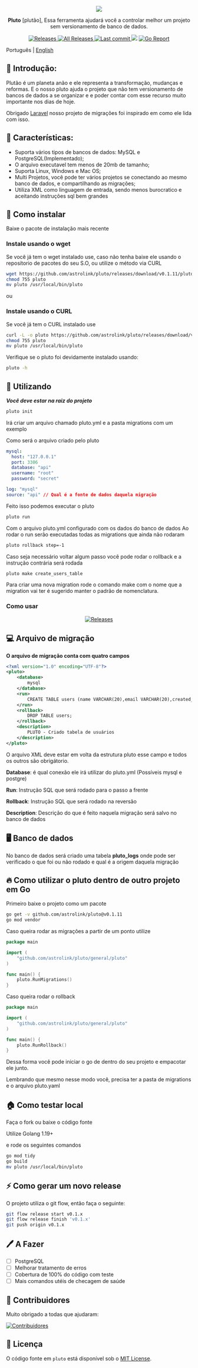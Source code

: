 <p align="center">
   <img src="https://raw.githubusercontent.com/astrolink/pluto/main/docs/images/astrolink-gopher-compress.png" />
</p>

<p align="center">
   <b>Pluto</b> [plutão], Essa ferramenta ajudará você a controlar melhor um projeto sem versionamento de banco de dados.
</p>

<p align="center">

   <a href="https://github.com/astrolink/pluto/releases">
      <img alt="Releases" src="https://img.shields.io/github/release/astrolink/pluto.svg?style=flat-square&include_prereleases" />
   </a>

   <a href="https://github.com/astrolink/pluto/releases">
      <img alt="All Releases" src="https://img.shields.io/github/downloads/astrolink/pluto/total.svg?style=flat-square" />
   </a>

   <a href="https://github.com/astrolink/pluto/commits">
      <img alt="Last commit" src="https://img.shields.io/github/last-commit/astrolink/pluto.svg?style=flat-square" />
   </a>

   <img src="https://img.shields.io/github/go-mod/go-version/astrolink/pluto?style=flat-square">

   <a href="https://goreportcard.com/report/github.com/astrolink/pluto">
      <img alt="Go Report" src="https://goreportcard.com/badge/github.com/astrolink/pluto" />
   </a>

   <br />
</p>

Português | [English](../README.md)

## 📖 Introdução:

Plutão é um planeta anão e ele representa a transformação, mudanças e reformas.
E o nosso pluto ajuda o projeto que não tem versionamento de bancos de dados a se organizar e e poder contar com esse recurso muito importante nos dias de hoje.

Obrigado [Laravel](https://github.com/laravel/laravel) nosso projeto de migrações foi inspirado em como ele lida com isso.

## 🚀 Características:

- Suporta vários tipos de bancos de dados: MySQL e PostgreSQL(Implementado);
- O arquivo executavel tem menos de 20mb de tamanho;
- Suporta Linux, Windows e Mac OS;
- Multi Projetos, você pode ter vários projetos se conectando ao mesmo banco de dados, e compartilhando as migrações;
- Utiliza XML como linguagem de entrada, sendo menos burocratico e aceitando instruções sql bem grandes

## 🧰 Como instalar

Baixe o pacote de instalação mais recente

### Instale usando o wget

Se você já tem o wget instalado use, caso não tenha baixe ele usando o reposítorio de pacotes do seu S.O, ou utilize o método via CURL

```bash
wget https://github.com/astrolink/pluto/releases/download/v0.1.11/pluto
chmod 755 pluto
mv pluto /usr/local/bin/pluto
```

ou

### Instale usando o CURL

Se você já tem o CURL instalado use

```bash
curl -L -o pluto https://github.com/astrolink/pluto/releases/download/v0.1.11/pluto
chmod 755 pluto
mv pluto /usr/local/bin/pluto
```

Verifique se o pluto foi devidamente instalado usando:

```bash
pluto -h
```

## 🏃 Utilizando

**_Você deve estar na raiz do projeto_**

```bash
pluto init
```

Irá criar um arquivo chamado pluto.yml e a pasta migrations com um exemplo

Como será o arquivo criado pelo pluto

```yml
mysql:
  host: "127.0.0.1"
  port: 3306
  database: "api"
  username: "root"
  password: "secret"

log: "mysql"
source: "api" // Qual é a fonte de dados daquela migração
```

Feito isso podemos executar o pluto

```sh
pluto run
```

Com o arquivo pluto.yml configurado com os dados do banco de dados
Ao rodar o run serão executadas todas as migrations que ainda não rodaram

```sh
pluto rollback step=-1
```

Caso seja necessário voltar algum passo você pode rodar o rollback e a instrução contrária será rodada

```sh
pluto make create_users_table
```

Para criar uma nova migration rode o comando make com o nome que a migration vai ter
é sugerido manter o padrão de nomenclatura.

### Como usar

<p align="center">

   <a href="https://github.com/astrolink/pluto">
      <img alt="Releases" src="https://raw.githubusercontent.com/astrolink/pluto/main/docs/images/how-to-use-pluto.gif" />
   </a>
</p>

## 💻 Arquivo de migração

**O arquivo de migração conta com quatro campos**

```xml
<?xml version="1.0" encoding="UTF-8"?>
<pluto>
    <database>
        mysql
    </database>
    <run>
        CREATE TABLE users (name VARCHAR(20),email VARCHAR(20),created_at DATE);
    </run>
    <rollback>
        DROP TABLE users;
    </rollback>
    <description>
        PLUTO - Criado tabela de usuários
    </description>
</pluto>
```

O arquivo XML deve estar em volta da estrutura pluto esse campo e todos os outros são obrigátorio.

**Database**: é qual conexão ele irá utilizar do pluto.yml (Possíveis mysql e postgre)

**Run**: Instrução SQL que será rodado para o passo a frente

**Rollback**: Instrução SQL que será rodado na reversão

**Description**: Descrição do que é feito naquela migração será salvo no banco de dados

## 🖥️ Banco de dados

No banco de dados será criado uma tabela **pluto_logs** onde pode ser verificado o que foi ou não rodado e qual é a origem daquela migração

## 🔥 Como utilizar o pluto dentro de outro projeto em Go

Primeiro baixe o projeto como um pacote

```bash
go get -v github.com/astrolink/pluto@v0.1.11
go mod vendor
```

Caso queira rodar as migrações a partir de um ponto utilize

```go
package main

import (
	"github.com/astrolink/pluto/general/pluto"
)

func main() {
	pluto.RunMigrations()
}
```

Caso queira rodar o rollback

```go
package main

import (
	"github.com/astrolink/pluto/general/pluto"
)

func main() {
	pluto.RunRollback()
}
```

Dessa forma você pode iniciar o go de dentro do seu projeto e empacotar ele junto.

Lembrando que mesmo nesse modo você, precisa ter a pasta de migrations e o arquivo pluto.yaml

## 🏠 Como testar local

Faça o fork ou baixe o código fonte

Utilize Golang 1.19+

e rode os seguintes comandos

```bash
go mod tidy
go build
mv pluto /usr/local/bin/pluto
```

## ⚡ Como gerar um novo release

O projeto utiliza o git flow, então faça o seguinte:

```bash
git flow release start v0.1.x
git flow release finish 'v0.1.x'
git push origin v0.1.x
```

## 🖊️ A Fazer

- [ ] PostgreSQL
- [ ] Melhorar tratamento de erros
- [ ] Cobertura de 100% do código com teste
- [ ] Mais comandos utéis de checagem de saúde

## 👋 Contribuidores

Muito obrigado a todas que ajudaram:

[![Contribuidores](http://contributors.nn.ci/api?repo=astrolink/pluto)](https://github.com/astrolink/pluto/graphs/contributors)

## 📄 Licença

O código fonte em `pluto` está disponível sob o [MIT License](/LICENSE.md).

